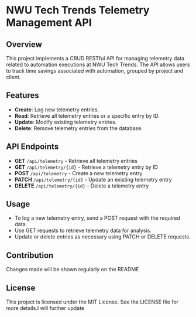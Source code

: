 
# NWU Tech Trends Telemetry Management API

## Overview

This project implements a CRUD RESTful API for managing telemetry data related to automation executions at NWU Tech Trends. The API allows users to track time savings associated with automation, grouped by project and client.

## Features

- **Create**: Log new telemetry entries.
- **Read**: Retrieve all telemetry entries or a specific entry by ID.
- **Update**: Modify existing telemetry entries.
- **Delete**: Remove telemetry entries from the database.

## API Endpoints

- **GET** `/api/telemetry` - Retrieve all telemetry entries
- **GET** `/api/telemetry/{id}` - Retrieve a telemetry entry by ID
- **POST** `/api/telemetry` - Create a new telemetry entry
- **PATCH** `/api/telemetry/{id}` - Update an existing telemetry entry
- **DELETE** `/api/telemetry/{id}` - Delete a telemetry entry

## Usage

- To log a new telemetry entry, send a POST request with the required data.
- Use GET requests to retrieve telemetry data for analysis.
- Update or delete entries as necessary using PATCH or DELETE requests.

## Contribution

Changes made will be shown regularly on the README

## License

This project is licensed under the MIT License. See the LICENSE file for more details.I will further update
